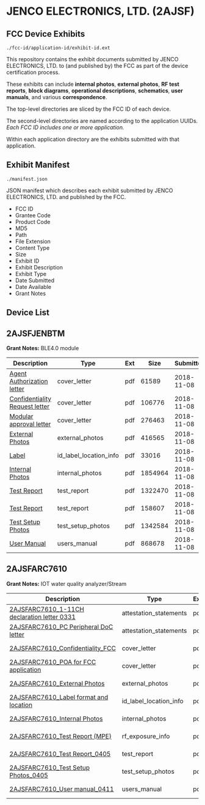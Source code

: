 # JENCO ELECTRONICS, LTD. (2AJSF)
## FCC Device Exhibits

```
./fcc-id/application-id/exhibit-id.ext
```

This repository contains the exhibit documents submitted by JENCO ELECTRONICS, LTD. to (and published by) the FCC as part of the device certification process.

These exhibits can include **internal photos**, **external photos**, **RF test reports**, **block diagrams**, **operational descriptions**, **schematics**, **user manuals**, and various **correspondence**.

The top-level directories are sliced by the FCC ID of each device.

The second-level directories are named according to the application UUIDs. *Each FCC ID includes one or more application.*

Within each application directory are the exhibits submitted with that application. 

## Exhibit Manifest

```
./manifest.json
```

JSON manifest which describes each exhibit submitted by JENCO ELECTRONICS, LTD. and published by the FCC.

- FCC ID
- Grantee Code
- Product Code
- MD5
- Path
- File Extension
- Content Type
- Size
- Exhibit ID
- Exhibit Description
- Exhibit Type
- Date Submitted
- Date Available
- Grant Notes

## Device List
## 2AJSFJENBTM
**Grant Notes:** BLE4.0 module

| Description | Type | Ext | Size | Submitted | Available |
| ----------- | ---- | --- | ---- | --------- | --------- |
| [Agent Authorization letter](2AJSFJENBTM/4972353877518e4a5209003e0765fd8d/4064202.pdf) | cover_letter | pdf | 61589 | 2018-11-08 | 2018-11-08 |
| [Confidentiality Request letter](2AJSFJENBTM/4972353877518e4a5209003e0765fd8d/4064203.pdf) | cover_letter | pdf | 106776 | 2018-11-08 | 2018-11-08 |
| [Modular approval letter](2AJSFJENBTM/4972353877518e4a5209003e0765fd8d/4064204.pdf) | cover_letter | pdf | 276463 | 2018-11-08 | 2018-11-08 |
| [External Photos](2AJSFJENBTM/4972353877518e4a5209003e0765fd8d/4064210.pdf) | external_photos | pdf | 416565 | 2018-11-08 | 2018-11-08 |
| [Label](2AJSFJENBTM/4972353877518e4a5209003e0765fd8d/4064209.pdf) | id_label_location_info | pdf | 33016 | 2018-11-08 | 2018-11-08 |
| [Internal Photos](2AJSFJENBTM/4972353877518e4a5209003e0765fd8d/4064211.pdf) | internal_photos | pdf | 1854964 | 2018-11-08 | 2018-11-08 |
| [Test Report](2AJSFJENBTM/4972353877518e4a5209003e0765fd8d/4064213.pdf) | test_report | pdf | 1322470 | 2018-11-08 | 2018-11-08 |
| [Test Report](2AJSFJENBTM/4972353877518e4a5209003e0765fd8d/4064214.pdf) | test_report | pdf | 158607 | 2018-11-08 | 2018-11-08 |
| [Test Setup Photos](2AJSFJENBTM/4972353877518e4a5209003e0765fd8d/4064212.pdf) | test_setup_photos | pdf | 1342584 | 2018-11-08 | 2018-11-08 |
| [User Manual](2AJSFJENBTM/4972353877518e4a5209003e0765fd8d/4064205.pdf) | users_manual | pdf | 868678 | 2018-11-08 | 2018-11-08 |
## 2AJSFARC7610
**Grant Notes:** IOT water quality analyzer/Stream

| Description | Type | Ext | Size | Submitted | Available |
| ----------- | ---- | --- | ---- | --------- | --------- |
| [2AJSFARC7610_1-11CH declaration letter 0331](2AJSFARC7610/270d37c33dd7952883213ee0bc3bf2a7/3356425.pdf) | attestation_statements | pdf | 55999 | 2017-04-13 | 2017-04-13 |
| [2AJSFARC7610_PC Peripheral DoC letter](2AJSFARC7610/270d37c33dd7952883213ee0bc3bf2a7/3356426.pdf) | attestation_statements | pdf | 63783 | 2017-04-13 | 2017-04-13 |
| [2AJSFARC7610_Confidentiality_FCC](2AJSFARC7610/270d37c33dd7952883213ee0bc3bf2a7/3356423.pdf) | cover_letter | pdf | 440934 | 2017-04-13 | 2017-04-13 |
| [2AJSFARC7610_POA for FCC application](2AJSFARC7610/270d37c33dd7952883213ee0bc3bf2a7/3356424.pdf) | cover_letter | pdf | 56346 | 2017-04-13 | 2017-04-13 |
| [2AJSFARC7610_External Photos](2AJSFARC7610/270d37c33dd7952883213ee0bc3bf2a7/3356428.pdf) | external_photos | pdf | 1755855 | 2017-04-13 | 2017-04-13 |
| [2AJSFARC7610_Label format and location](2AJSFARC7610/270d37c33dd7952883213ee0bc3bf2a7/3356427.pdf) | id_label_location_info | pdf | 2504924 | 2017-04-13 | 2017-04-13 |
| [2AJSFARC7610_Internal Photos](2AJSFARC7610/270d37c33dd7952883213ee0bc3bf2a7/3356429.pdf) | internal_photos | pdf | 742228 | 2017-04-13 | 2017-04-13 |
| [2AJSFARC7610_Test Report (MPE)](2AJSFARC7610/270d37c33dd7952883213ee0bc3bf2a7/3356433.pdf) | rf_exposure_info | pdf | 159572 | 2017-04-13 | 2017-04-13 |
| [2AJSFARC7610_Test Report_0405](2AJSFARC7610/270d37c33dd7952883213ee0bc3bf2a7/3356431.pdf) | test_report | pdf | 2137029 | 2017-04-13 | 2017-04-13 |
| [2AJSFARC7610_Test Setup Photos_0405](2AJSFARC7610/270d37c33dd7952883213ee0bc3bf2a7/3356432.pdf) | test_setup_photos | pdf | 992636 | 2017-04-13 | 2017-04-13 |
| [2AJSFARC7610_User manual_0411](2AJSFARC7610/270d37c33dd7952883213ee0bc3bf2a7/3356430.pdf) | users_manual | pdf | 286762 | 2017-04-13 | 2017-04-13 |
